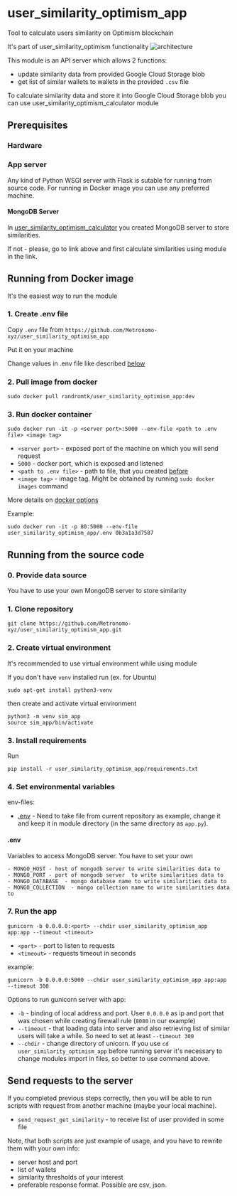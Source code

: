 # user_similarity_optimism_app
Tool to calculate users similarity on Optimism blockchain

It's part of user_similarity_optimism functionality
![architecture](http://dl3.joxi.net/drive/2024/02/25/0016/0232/1081576/76/fcf7b0a8f8.jpg)

This module is an API server which allows 2 functions:
- update similarity data from provided Google Cloud Storage blob
- get list of similar wallets to wallets in the provided `.csv` file

To calculate similarity data and store it into Google Cloud Storage blob you can use user_similarity_optimism_calculator module 

## Prerequisites

### Hardware

### App server
Any kind of Python WSGI server with Flask is sutable for running from source code.
For running in Docker image you can use any preferred machine.

#### MongoDB Server
In [user_similarity_optimism_calculator](https://github.com/Metronomo-xyz/user_similarity_optimism_calculator) you created MongoDB server to store similarities.

If not - please, go to link above and first calculate similarities using module in the link.

## Running from Docker image
It's the easiest way to run the module

### 1. Create .env file

Copy `.env` file from `https://github.com/Metronomo-xyz/user_similarity_optimism_app`

Put it on your machine

Change values in .env file like described [below](#env)

### 2. Pull image from docker

```
sudo docker pull randromtk/user_similarity_optimism_app:dev
```

### 3. Run docker container

```
sudo docker run -it -p <server port>:5000 --env-file <path to .env file> <image tag>
```
- `<server port>` - exposed port of the machine on which you will send request
- `5000` - docker port, which is exposed and listened 
- `<path to .env file>` - path to file, that you created [before](#1createenvfile)
- `<image tag>` - image tag. Might be obtained by running `sudo docker images` command

More details on [docker options](https://docs.docker.com/engine/reference/commandline/run/#publish)

Example:
```
sudo docker run -it -p 80:5000 --env-file user_similarity_optimism_app/.env 0b3a1a3d7587
```

## Running from the source code

### 0. Provide data source

You have to use your own MongoDB server to store similarity

### 1. Clone repository

`git clone https://github.com/Metronomo-xyz/user_similarity_optimism_app.git`

### 2. Create virtual environment

It's recommended to use virtual environment while using module

If you don't have `venv` installed run (ex. for Ubuntu)
```
sudo apt-get install python3-venv

```
then create and activate virtual environment
```
python3 -m venv sim_app
source sim_app/bin/activate
```

### 3. Install requirements
Run
```
pip install -r user_similarity_optimism_app/requirements.txt
```

### 4. Set environmental variables

env-files:
- [.env](#env) - Need to take file from current repository as example, change it and keep it in module directory (in the same directory as `app.py`).

#### .env

Variables to access MongoDB server. You have to set your own

```
- MONGO_HOST - host of mongodb server to write similarities data to
- MONGO_PORT - port of mongodb server  to write similarities data to
- MONGO_DATABASE  - mongo database name to write similarities data to
- MONGO_COLLECTION  - mongo collection name to write similarities data to
```

### 7. Run the app

```
gunicorn -b 0.0.0.0:<port> --chdir user_similarity_optimism_app app:app --timeout <timeout>
```
- `<port>` - port to listen to requests
- `<timeout>` - requests timeout in seconds

example:

```gunicorn -b 0.0.0.0:5000 --chdir user_similarity_optimism_app app:app --timeout 300```

Options to run gunicorn server with app:

- `-b` - binding of local address and port. User `0.0.0.0` as ip and port that was chosen while creating firewall rule (`8080` in our example) 
- `--timeout` - that loading data into server and also retrieving list of similar users will take a while. So need to set at least `--timeout 300`
- `--chdir` - change directory of unicorn. If you use `cd user_similarity_optimism_app` before running server it's necessary to change modules import in files, so better to use command above.

## Send requests to the server

If you completed previous steps correctly, then you will be able to run scripts with request from another machine (maybe your local machine).

- `send_request_get_similarity` - to receive list of user provided in some file

Note, that both scripts are just example of usage, and you have to rewrite them with your own info:

- server host and port
- list of wallets
- similarity thresholds of your interest
- preferable response format. Possible are csv, json.
